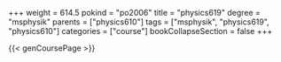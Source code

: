 +++
weight = 614.5
pokind = "po2006"
title = "physics619"
degree = "msphysik"
parents = ["physics610"]
tags = ["msphysik", "physics619", "physics610"]
categories = ["course"]
bookCollapseSection = false
+++

{{< genCoursePage >}}
